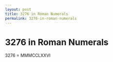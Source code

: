 ```yaml
---
layout: post
title: 3276 in Roman Numerals
permalink: 3276-in-roman-numerals
---
```


# 3276 in Roman Numerals

3276 = MMMCCLXXVI
